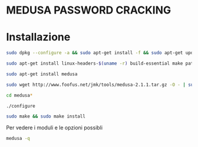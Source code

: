 # MEDUSA PASSWORD CRACKING 


# Installazione 

```bash
sudo dpkg --configure -a && sudo apt-get install -f && sudo apt-get update
```
```bash
sudo apt-get install linux-headers-$(uname -r) build-essential make patch subversion openssl libssl-dev libncp-dev libpq-dev libgcrypt11-dev libgnutls-dev libsvn-dev zlib1g-dev libssh2-1-dev libnl-dev gettext autoconf tcl8.5 libpcap0.8-dev python-scapy python-dev cracklib-runtime macchanger-gtk tshark ethtool
```
```bash
sudo apt-get install medusa
```
```bash
sudo wget http://www.foofus.net/jmk/tools/medusa-2.1.1.tar.gz -O - | sudo tar -xvz
```
```bash
cd medusa*
```
```bash
./configure
```
```bash
sudo make && sudo make install
```
Per vedere i moduli e le opzioni possibli
```bash
medusa -q
```


```bash

```

